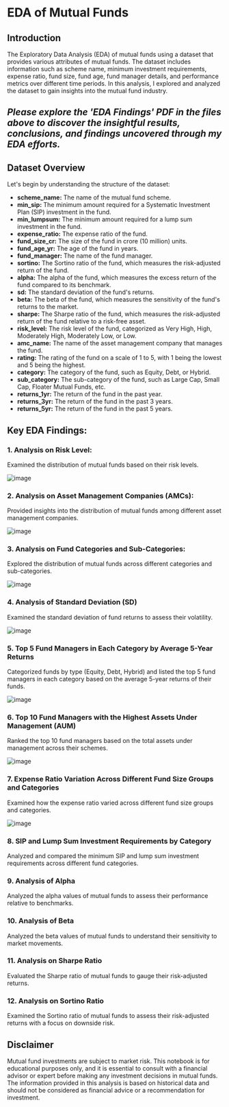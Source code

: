 # EDA of Mutual Funds
 
## Introduction 
The Exploratory Data Analysis (EDA) of mutual funds using a dataset that provides various attributes of mutual funds. The dataset includes information such as scheme name, minimum investment requirements, expense ratio, fund size, fund age, fund manager details, and performance metrics over different time periods. In this analysis, I explored and analyzed the dataset to gain insights into the mutual fund industry. 

## ***Please explore the 'EDA Findings' PDF in the files above to discover the insightful results, conclusions, and findings uncovered through my EDA efforts.***
## Dataset Overview 
Let's begin by understanding the structure of the dataset:
   
- **scheme_name:** The name of the mutual fund scheme.
- **min_sip:** The minimum amount required for a Systematic Investment Plan (SIP) investment in the fund.
- **min_lumpsum:** The minimum amount required for a lump sum investment in the fund.
- **expense_ratio:** The expense ratio of the fund.
- **fund_size_cr:** The size of the fund in crore (10 million) units.
- **fund_age_yr:** The age of the fund in years.
- **fund_manager:** The name of the fund manager.
- **sortino:** The Sortino ratio of the fund, which measures the risk-adjusted return of the fund.
- **alpha:** The alpha of the fund, which measures the excess return of the fund compared to its benchmark.
- **sd:** The standard deviation of the fund's returns.
- **beta:** The beta of the fund, which measures the sensitivity of the fund's returns to the market.
- **sharpe:** The Sharpe ratio of the fund, which measures the risk-adjusted return of the fund relative to a risk-free asset.
- **risk_level:** The risk level of the fund, categorized as Very High, High, Moderately High, Moderately Low, or Low.
- **amc_name:** The name of the asset management company that manages the fund.
- **rating:** The rating of the fund on a scale of 1 to 5, with 1 being the lowest and 5 being the highest.
- **category:** The category of the fund, such as Equity, Debt, or Hybrid.
- **sub_category:** The sub-category of the fund, such as Large Cap, Small Cap, Floater Mutual Funds, etc.
- **returns_1yr:** The return of the fund in the past year.
- **returns_3yr:** The return of the fund in the past 3 years.
- **returns_5yr:** The return of the fund in the past 5 years.
 

## Key EDA Findings:


### 1. Analysis on Risk Level:
Examined the distribution of mutual funds based on their risk levels.

![image](https://github.com/PurnaChandar26/EDA-of-Mutual-Funds/assets/97793147/93854552-8b1b-4760-92f8-8d7ceb55b171)

### 2. Analysis on Asset Management Companies (AMCs):
Provided insights into the distribution of mutual funds among different asset management companies.

![image](https://github.com/PurnaChandar26/EDA-of-Mutual-Funds/assets/97793147/f1f650ca-e357-4d3d-a0db-84041930af19)

### 3. Analysis on Fund Categories and Sub-Categories:
Explored the distribution of mutual funds across different categories and sub-categories.

![image](https://github.com/PurnaChandar26/EDA-of-Mutual-Funds/assets/97793147/94d449da-b32b-4409-b2d6-cf7483a73684)

### 4. Analysis of Standard Deviation (SD)
Examined the standard deviation of fund returns to assess their volatility.

![image](https://github.com/PurnaChandar26/EDA-of-Mutual-Funds/assets/97793147/9ecbed66-d117-4ee4-bf96-4e86de4bcd86)


### 5. Top 5 Fund Managers in Each Category by Average 5-Year Returns
Categorized funds by type (Equity, Debt, Hybrid) and listed the top 5 fund managers in each category based on the average 5-year returns of their funds.

![image](https://github.com/PurnaChandar26/EDA-of-Mutual-Funds/assets/97793147/500c429e-076b-45b9-a3fe-e62357fa541e)


### 6. Top 10 Fund Managers with the Highest Assets Under Management (AUM)
Ranked the top 10 fund managers based on the total assets under management across their schemes.

![image](https://github.com/PurnaChandar26/EDA-of-Mutual-Funds/assets/97793147/03bc1ee8-9176-4809-bacd-cfa85b5f2a50)

### 7. Expense Ratio Variation Across Different Fund Size Groups and Categories
Examined how the expense ratio varied across different fund size groups and categories.

![image](https://github.com/PurnaChandar26/EDA-of-Mutual-Funds/assets/97793147/ca207ffc-3190-4996-a2c6-6641b6ead908)

### 8. SIP and Lump Sum Investment Requirements by Category
Analyzed and compared the minimum SIP and lump sum investment requirements across different fund categories.

### 9. Analysis of Alpha
Analyzed the alpha values of mutual funds to assess their performance relative to benchmarks.

### 10. Analysis of Beta
Analyzed the beta values of mutual funds to understand their sensitivity to market movements.

### 11. Analysis on Sharpe Ratio
Evaluated the Sharpe ratio of mutual funds to gauge their risk-adjusted returns.

### 12. Analysis on Sortino Ratio
Examined the Sortino ratio of mutual funds to assess their risk-adjusted returns with a focus on downside risk.

## Disclaimer
Mutual fund investments are subject to market risk. This notebook is for educational purposes only, and it is essential to consult with a financial advisor or expert before making any investment decisions in mutual funds. The information provided in this analysis is based on historical data and should not be considered as financial advice or a recommendation for investment. 
